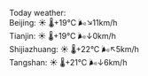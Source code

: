 Today weather:  
Beijing: ☀️ 🌡️+19°C 🌬️↘11km/h  
Tianjin: ☀️ 🌡️+19°C 🌬️↓0km/h  
Shijiazhuang: ☀️ 🌡️+22°C 🌬️↖5km/h  
Tangshan: ☀️ 🌡️+21°C 🌬️↓6km/h  
